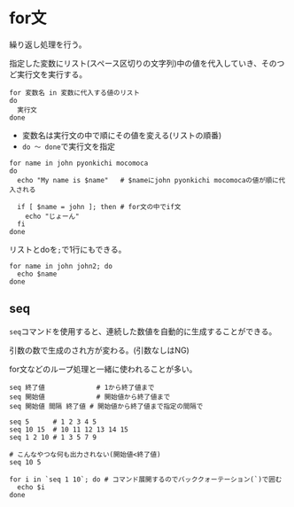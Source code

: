 # for文

繰り返し処理を行う。

指定した変数にリスト(スペース区切りの文字列)中の値を代入していき、そのつど実行文を実行する。

```
for 変数名 in 変数に代入する値のリスト
do
  実行文
done
```

- 変数名は実行文の中で順にその値を変える(リストの順番)
- `do ～ done`で実行文を指定

```
for name in john pyonkichi mocomoca
do
  echo "My name is $name"   # $nameにjohn pyonkichi mocomocaの値が順に代入される

  if [ $name = john ]; then # for文の中でif文
    echo "じょーん"
  fi
done
```

リストとdoを`;`で1行にもできる。

```
for name in john john2; do
  echo $name
done
```

## seq

`seq`コマンドを使用すると、連続した数値を自動的に生成することができる。

引数の数で生成のされ方が変わる。(引数なしはNG)

for文などのループ処理と一緒に使われることが多い。

```
seq 終了値             # 1から終了値まで
seq 開始値             # 開始値から終了値まで
seq 開始値 間隔 終了値 # 開始値から終了値まで指定の間隔で
```

```
seq 5      # 1 2 3 4 5
seq 10 15  # 10 11 12 13 14 15
seq 1 2 10 # 1 3 5 7 9

# こんなやつな何も出力されない(開始値<終了値)
seq 10 5
```

```
for i in `seq 1 10`; do # コマンド展開するのでバッククォーテーション(`)で囲む
  echo $i
done
```

